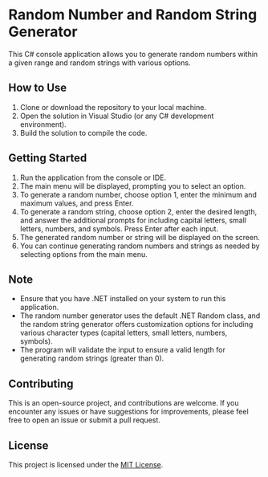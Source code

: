 # Random Number and Random String Generator

This C# console application allows you to generate random numbers within a given range and random strings with various options.

## How to Use

1. Clone or download the repository to your local machine.
2. Open the solution in Visual Studio (or any C# development environment).
3. Build the solution to compile the code.

## Getting Started

1. Run the application from the console or IDE.
2. The main menu will be displayed, prompting you to select an option.
3. To generate a random number, choose option 1, enter the minimum and maximum values, and press Enter.
4. To generate a random string, choose option 2, enter the desired length, and answer the additional prompts for including capital letters, small letters, numbers, and symbols. Press Enter after each input.
5. The generated random number or string will be displayed on the screen.
6. You can continue generating random numbers and strings as needed by selecting options from the main menu.

## Note

- Ensure that you have .NET installed on your system to run this application.
- The random number generator uses the default .NET Random class, and the random string generator offers customization options for including various character types (capital letters, small letters, numbers, symbols).
- The program will validate the input to ensure a valid length for generating random strings (greater than 0).

## Contributing

This is an open-source project, and contributions are welcome. If you encounter any issues or have suggestions for improvements, please feel free to open an issue or submit a pull request.

## License

This project is licensed under the [MIT License](LICENSE.md).
